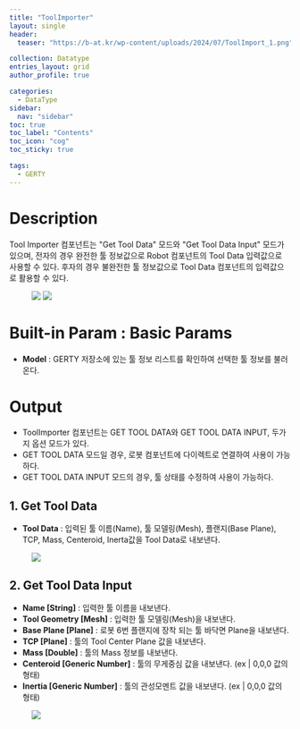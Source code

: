 ```yaml
---
title: "ToolImporter"
layout: single
header:
  teaser: "https://b-at.kr/wp-content/uploads/2024/07/ToolImport_1.png"

collection: Datatype
entries_layout: grid
author_profile: true

categories:
  - DataType
sidebar:
  nav: "sidebar"
toc: true
toc_label: "Contents"
toc_icon: "cog"
toc_sticky: true

tags: 
  - GERTY
---
```

# Description

Tool Importer 컴포넌트는 "Get Tool Data" 모드와 "Get Tool Data Input" 모드가 있으며, 전자의 경우 완전한 툴 정보값으로 Robot 컴포넌트의 Tool Data 입력값으로 사용할 수 있다. 후자의 경우 불완전한 툴 정보값으로 Tool Data 컴포넌트의 입력값으로 활용할 수 있다.

<figure class="half">
    <a href="https://b-at.kr/wp-content/uploads/2024/07/ToolImport_1.png"><img src="https://b-at.kr/wp-content/uploads/2024/07/ToolImport_1.png"></a>
    <a href="https://b-at.kr/wp-content/uploads/2024/07/ToolImport_0.png"><img src="https://b-at.kr/wp-content/uploads/2024/07/ToolImport_0.png"></a>
</figure>

# Built-in Param : Basic Params​

* **Model** : GERTY 저장소에 있는 툴 정보 리스트를 확인하여 선택한 툴 정보를 불러온다.

# Output

* ToolImporter 컴포넌트는 GET TOOL DATA와 GET TOOL DATA INPUT, 두가지 옵션 모드가 있다. 
* GET TOOL DATA 모드일 경우, 로봇 컴포넌트에 다이렉트로 연결하여 사용이 가능하다.
* GET TOOL DATA INPUT 모드의 경우, 툴 상태를 수정하여 사용이 가능하다.

## 1. Get Tool Data​

* **Tool Data** : 입력된 툴 이름(Name), 툴 모델링(Mesh), 플랜지(Base Plane), TCP, Mass, Centeroid, Inerta값을 Tool Data로 내보낸다.

<figure>
<a href="https://b-at.kr/wp-content/uploads/2024/07/2_ToolImporter_01.png"><img src="https://b-at.kr/wp-content/uploads/2024/07/2_ToolImporter_01.png"></a>
</figure>

## 2. Get Tool Data Input​

* **Name [String]** : 입력한 툴 이름을 내보낸다.
* **Tool Geometry [Mesh]** : 입력한 툴 모델링(Mesh)을 내보낸다.
* **Base Plane [Plane]** : 로봇 6번 플랜지에 장착 되는 툴 바닥면 Plane을 내보낸다.
* **TCP [Plane]** : 툴의 Tool Center Plane 값을 내보낸다.
* **Mass [Double]** : 툴의 Mass 정보를 내보낸다.
* **Centeroid [Generic Number]** : 툴의 무게중심 값을 내보낸다. (ex | 0,0,0 값의 형태)
* **Inertia [Generic Number]** : 툴의 관성모멘트 값을 내보낸다. (ex | 0,0,0 값의 형태)

<figure>
<a href="https://b-at.kr/wp-content/uploads/2024/07/2_ToolImporter_02.png"><img src="https://b-at.kr/wp-content/uploads/2024/07/2_ToolImporter_02.png"></a>
</figure>